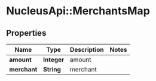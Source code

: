 # NucleusApi::MerchantsMap

## Properties
Name | Type | Description | Notes
------------ | ------------- | ------------- | -------------
**amount** | **Integer** | amount | 
**merchant** | **String** | merchant | 


